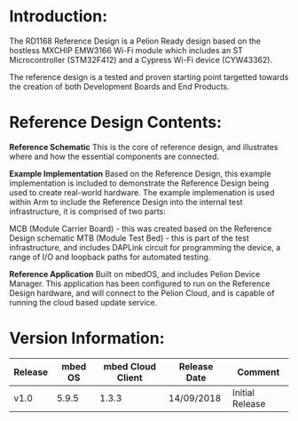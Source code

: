 # Introduction:

The RD1168 Reference Design is a Pelion Ready design based on the hostless MXCHIP EMW3166 Wi-Fi module which includes an ST Microcontroller (STM32F412) and a Cypress Wi-Fi device (CYW43362).

The reference design is a tested and proven starting point targetted towards the creation of both Development Boards and End Products.


# Reference Design Contents:
**Reference Schematic** 
This is the core of reference design, and illustrates where and how the essential components are connected. 

**Example Implementation** 
Based on the Reference Design, this example implementation is included to demonstrate the Reference Design being used to create real-world hardware. The example implemenation is used within Arm to include the Reference Design into the internal test infrastructure, it is comprised of two parts:

MCB (Module Carrier Board) - this was created based on the Reference Design schematic
MTB (Module Test Bed) - this is part of the test infrastructure, and includes DAPLink circuit for programming the device, a range of I/O and loopback paths for automated testing.
 
**Reference Application**
Built on mbedOS, and includes Pelion Device Manager. This application has been configured to run on the Reference Design hardware, and will connect to the Pelion Cloud, and is capable of running the cloud based update service.

# Version Information:
		
| Release | mbed OS | mbed Cloud Client | Release Date | Comment |
| --- | --- | --- | --- | --- | 
|v1.0 | 5.9.5	| 1.3.3	| 14/09/2018 | Initial Release
			
